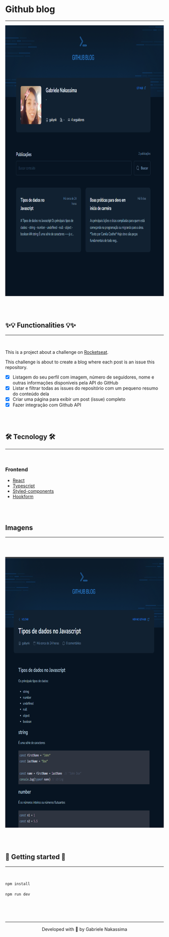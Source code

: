 # Github blog
---

<div align="center">
 <img src="assets/github-blog.png" height="857" />
</div>

<br><br>

## ✨💡 Functionalities 💡✨

---

<br>

This is a project about a challenge on [Rocketseat](https://www.rocketseat.com.br/). <br>

This challenge is about to create a blog where each post is an issue this repository.

- [x] Listagem do seu perfil com imagem, número de seguidores, nome e outras informações disponíveis pela API do GitHub
- [x] Listar e filtrar todas as issues do repositório com um pequeno resumo do conteúdo dela
- [x] Criar uma página para exibir um post (issue) completo
- [x] Fazer integração com Github API

<br><br>

## 🛠️ Tecnology 🛠️

---

<br>

### Frontend

- [React](https://pt-br.reactjs.org/)
- [Typescript](https://www.typescriptlang.org/)
- [Styled-components](https://styled-components.com/)
- [Hookform](https://www.react-hook-form.com/)

<br><br>

## Imagens

---

<br><br>

<img src="assets/github-blog-post.png" height="857" />

<br><br>


## 🎲 Getting started 🎲

---

<br>

```bash
npm install

npm run dev
```

<br><br><br>

---

<p align="center">Developed with 💜 by Gabriele Nakassima </p>